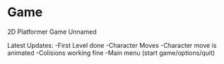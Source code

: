 # Game

2D Platformer Game
Unnamed 


Latest Updates:
-First Level done
-Character Moves
-Character move is animated
-Colisions working fine
 -Main menu (start game/options/quit)
